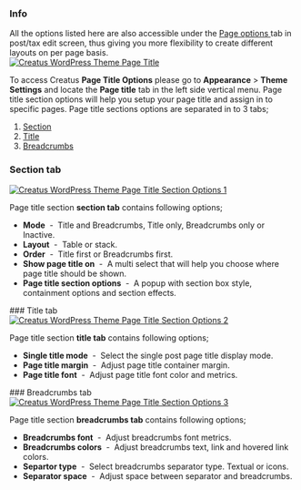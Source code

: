 <div class="thz-notification thz-notification-blue">
	<h3 class="thz-notification-title">Info</h3>
	<div>
	All the options listed here are also accessible under the <a class="thz-lightbox mfp-image" href="../../docs-media/post-page-options.jpg" data-mfp-title="Creatus WordPress Theme Post Page Options" data-modal-size="large"> Page options </a> tab in post/tax edit screen, thus giving you more flexibility to create different layouts on per page basis.
	</div>
</div>



<div class="thz-lightbox-gallery" markdown="1">

<div class="thz-doc-image max">
<a class="thz-lightbox mfp-image" href="../../docs-media/page-title.jpg" data-mfp-title="Creatus WordPress Theme Page Title" data-modal-size="large">
	<img src="../../docs-media/page-title.jpg" alt="Creatus WordPress Theme Page Title" />
</a>
</div>

To access Creatus __Page Title Options__ please go to __Appearance__ >  __Theme Settings__ and locate the __Page title__ tab in the left side vertical menu. Page title section options will help you setup your page title and assign in to specific pages. Page title sections options are separated in to 3 tabs;

1. <a class="thz-scroll" href="#section">Section</a>
2. <a class="thz-scroll" href="#title">Title</a>
3. <a class="thz-scroll" href="#breadcrumbs">Breadcrumbs</a>


<div id="section" markdown="1">

### Section tab 
<div class="thz-doc-image max">
<a class="thz-lightbox mfp-image" href="../../docs-media/page-title-options-1-1.jpg" data-mfp-title="Creatus WordPress Theme Admin Page Title" data-modal-size="large">
	<img src="../../docs-media/page-title-options-1.jpg" alt="Creatus WordPress Theme Page Title Section Options 1" />
</a>
</div>

Page title section  __section tab__ contains following options;

- __Mode__ &nbsp;-&nbsp; Title and Breadcrumbs, Title only, Breadcrumbs only or Inactive.
- __Layout__ &nbsp;-&nbsp; Table or stack.
- __Order__ &nbsp;-&nbsp; Title first or Breadcrumbs first.
- __Show page title on__ &nbsp;-&nbsp; A multi select that will help you choose where page title should be shown.
- __Page title section options__ &nbsp;-&nbsp; A popup with section box style, containment options and section effects.
</div>
<div id="title" markdown="1">
### Title tab
<div id="title" class="thz-doc-image max">
<a class="thz-lightbox mfp-image" href="../../docs-media/page-title-options-2-1.jpg" data-mfp-title="Creatus WordPress Theme Admin Page Title Title tab" data-modal-size="large">
	<img src="../../docs-media/page-title-options-2-1.jpg" alt="Creatus WordPress Theme Page Title Section Options 2" />
</a>
</div>

Page title section  __title tab__ contains following options;

- __Single title mode__ &nbsp;-&nbsp; Select the single post page title display mode.
- __Page title margin__ &nbsp;-&nbsp; Adjust page title container margin. 
- __Page title font__ &nbsp;-&nbsp; Adjust page title font color and metrics.
</div>

<div id="breadcrumbs" markdown="1">
### Breadcrumbs tab

<div class="thz-doc-image max">
<a class="thz-lightbox mfp-image" href="../../docs-media/page-title-options-3.jpg" data-mfp-title="Creatus WordPress Theme Admin Page Title Breadcrumbs tab" data-modal-size="large">
	<img src="../../docs-media/page-title-options-3.jpg" alt="Creatus WordPress Theme Page Title Section Options 3" />
</a>
</div>

Page title section  __breadcrumbs tab__ contains following options;

- __Breadcrumbs font__ &nbsp;-&nbsp; Adjust breadcrumbs font metrics.
- __Breadcrumbs colors__ &nbsp;-&nbsp; Adjust breadcrumbs text, link and hovered link colors.
- __Separtor type__ &nbsp;-&nbsp; Select breadcrumbs separator type. Textual or icons.
- __Separator space__ &nbsp;-&nbsp; Adjust space between separator and breadcrumbs.
</div>

</div>